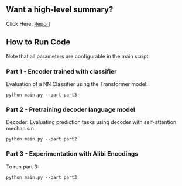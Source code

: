 ## Want a high-level summary?

Click Here: [Report](REPORT.pdf)

## How to Run Code

Note that all parameters are configurable in the main script.

### Part 1 - Encoder trained with classifier

Evaluation of a NN Classifier using the Transformer model:

```
python main.py --part part3
```

### Part 2 - Pretraining decoder language model

Decoder: Evaluating prediction tasks using decoder with self-attention mechanism

```
python main.py --part part2
```


### Part 3 - Experimentation with Alibi Encodings

To run part 3:

```
python main.py --part part3
```


